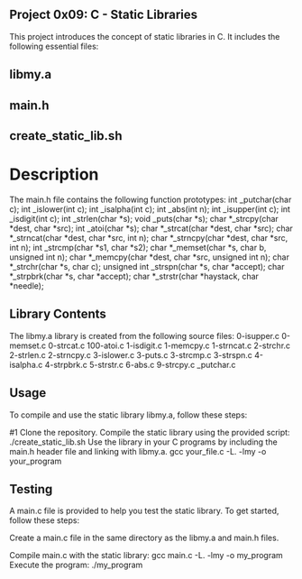 ## Project 0x09: C - Static Libraries
This project introduces the concept of static libraries in C. It includes the following essential files:

## libmy.a
## main.h
## create_static_lib.sh

# Description
The main.h file contains the following function prototypes:
int _putchar(char c);
int _islower(int c);
int _isalpha(int c);
int _abs(int n);
int _isupper(int c);
int _isdigit(int c);
int _strlen(char *s);
void _puts(char *s);
char *_strcpy(char *dest, char *src);
int _atoi(char *s);
char *_strcat(char *dest, char *src);
char *_strncat(char *dest, char *src, int n);
char *_strncpy(char *dest, char *src, int n);
int _strcmp(char *s1, char *s2);
char *_memset(char *s, char b, unsigned int n);
char *_memcpy(char *dest, char *src, unsigned int n);
char *_strchr(char *s, char c);
unsigned int _strspn(char *s, char *accept);
char *_strpbrk(char *s, char *accept);
char *_strstr(char *haystack, char *needle);

## Library Contents
The libmy.a library is created from the following source files:
0-isupper.c
0-memset.c
0-strcat.c
100-atoi.c
1-isdigit.c
1-memcpy.c
1-strncat.c
2-strchr.c
2-strlen.c
2-strncpy.c
3-islower.c
3-puts.c
3-strcmp.c
3-strspn.c
4-isalpha.c
4-strpbrk.c
5-strstr.c
6-abs.c
9-strcpy.c
_putchar.c
## Usage
To compile and use the static library libmy.a, follow these steps:

#1 Clone the repository.
Compile the static library using the provided script:
./create_static_lib.sh
Use the library in your C programs by including the main.h header file and linking with libmy.a.
gcc your_file.c -L. -lmy -o your_program
## Testing
A main.c file is provided to help you test the static library. To get started, follow these steps:

Create a main.c file in the same directory as the libmy.a and main.h files.

Compile main.c with the static library:
gcc main.c -L. -lmy -o my_program
Execute the program:
./my_program
